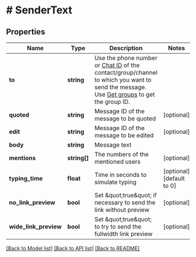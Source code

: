 # # SenderText

## Properties

Name | Type | Description | Notes
------------ | ------------- | ------------- | -------------
**to** | **string** | Use the phone number or [Chat ID](https://support.whapi.cloud/help-desk/faq/chat-id.-what-is-it-and-how-to-get-it) of the contact/group/channel to which you want to send the message. Use [Get groups](https://whapi.readme.io/reference/getgroups) to get the group ID. |
**quoted** | **string** | Message ID of the message to be quoted | [optional]
**edit** | **string** | Message ID of the message to be edited | [optional]
**body** | **string** | Message text |
**mentions** | **string[]** | The numbers of the mentioned users | [optional]
**typing_time** | **float** | Time in seconds to simulate typing | [optional] [default to 0]
**no_link_preview** | **bool** | Set \&quot;true\&quot; if necessary to send the link without preview | [optional]
**wide_link_preview** | **bool** | Set \&quot;true\&quot; to try to send the fullwidth link preview | [optional]

[[Back to Model list]](../../README.md#models) [[Back to API list]](../../README.md#endpoints) [[Back to README]](../../README.md)
